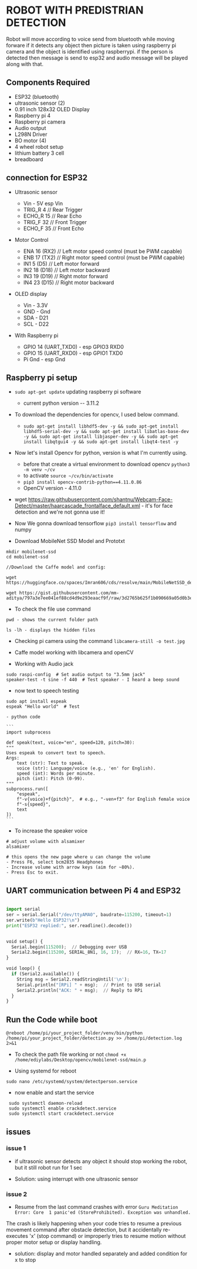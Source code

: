 # ROBOT WITH PREDISTRIAN DETECTION

Robot will move according to voice send from bluetooth while moving forware if it detects any object then picture is taken using raspberry pi camera and the object is identified using raspberrypi. if the person is detected then message is send to esp32 and audio message will be played along with that.

## Components Required

- ESP32 (bluetooth)
- ultrasonic sensor (2)
- 0.91 inch 128x32 OLED Display
- Raspberry pi 4
- Raspberry pi camera
- Audio output
- L298N Driver
- BO motor (4)
- 4 wheel robot setup
- lithium battery 3 cell
- breadboard

## connection for ESP32

- Ultrasonic sensor

  - Vin - 5V esp Vin
  - TRIG_R 4 // Rear Trigger
  - ECHO_R 15 // Rear Echo
  - TRIG_F 32 // Front Trigger
  - ECHO_F 35 // Front Echo

- Motor Control

  - ENA 16 (RX2) // Left motor speed control (must be PWM capable)
  - ENB 17 (TX2) // Right motor speed control (must be PWM capable)
  - IN1 5 (D5) // Left motor forward
  - IN2 18 (D18) // Left motor backward
  - IN3 19 (D19) // Right motor forward
  - IN4 23 (D15) // Right motor backward

- OLED display

  - Vin - 3.3V
  - GND - Gnd
  - SDA - D21
  - SCL - D22

- With Raspberry pi
  - GPIO 14 (UART_TXD0) - esp GPIO3 RXD0
  - GPIO 15 (UART_RXD0) - esp GPIO1 TXD0
  - Pi Gnd - esp Gnd

## Raspberry pi setup

- `sudo apt-get update` updating raspberry pi software

  - current python version -- 3.11.2

- To download the dependencies for opencv, I used below command.

  - `sudo apt-get install libhdf5-dev -y && sudo apt-get install libhdf5-serial-dev -y && sudo apt-get install libatlas-base-dev -y && sudo apt-get install libjasper-dev -y && sudo apt-get install libqtgui4 -y && sudo apt-get install libqt4-test -y`

- Now let's install Opencv for python, version is what I'm currently using.

  - before that create a virtual environment to download opencv `python3 -m venv ~/cv`
  - to activate `source ~/cv/bin/activate`
  - `pip3 install opencv-contrib-python==4.11.0.86`
  - OpenCV version - 4.11.0

- wget https://raw.githubusercontent.com/shantnu/Webcam-Face-Detect/master/haarcascade_frontalface_default.xml - it's for face detection and we're not gonna use it!

- Now We gonna download tensorflow `pip3 install tensorflow` and numpy

- Download MobileNet SSD Model and Prototxt

```
mkdir mobilenet-ssd
cd mobilenet-ssd

//Download the Caffe model and config:

wget https://huggingface.co/spaces/Imran606/cds/resolve/main/MobileNetSSD_deploy.caffemodel

wget https://gist.githubusercontent.com/mm-aditya/797a3e7ee041ef88cd4d9e293eaacf9f/raw/3d2765b625f1b090669a05d0b3e79b2907677e86/MobileNetSSD_deploy.prototxt

```

- To check the file use command

```
pwd - shows the current folder path

ls -lh - displays the hidden files

```

- Checking pi camera using the command `libcamera-still -o test.jpg`

- Caffe model working with libcamera and openCV

- Working with Audio jack

```
sudo raspi-config  # Set audio output to "3.5mm jack"
speaker-test -t sine -f 440  # Test speaker - I heard a beep sound

```

- now text to speech testing

```
sudo apt install espeak
espeak "Hello world"  # Test
```

    - python code

    ```
    import subprocess

    def speak(text, voice="en", speed=120, pitch=30):
    """
    Uses espeak to convert text to speech.
    Args:
        text (str): Text to speak.
        voice (str): Language/voice (e.g., 'en' for English).
        speed (int): Words per minute.
        pitch (int): Pitch (0-99).
    """
    subprocess.run([
        "espeak",
        f"-v{voice}+f{pitch}",  # e.g., "-ven+f3" for English female voice
        f"-s{speed}",
        text
    ])
    ```

- To increase the speaker voice

```
# adjust volume with alsamixer
alsamixer

# this opens the new page where u can change the volume
- Press F6, select bcm2835 Headphones
- Increase volume with arrow keys (aim for ~80%).
- Press Esc to exit.
```

## UART communication between Pi 4 and ESP32

```raspi_uart.py

import serial
ser = serial.Serial("/dev/ttyAMA0", baudrate=115200, timeout=1)
ser.write(b"Hello ESP32!\n")
print("ESP32 replied:", ser.readline().decode())
```

```esp_uart.py

void setup() {
  Serial.begin(115200);  // Debugging over USB
  Serial2.begin(115200, SERIAL_8N1, 16, 17);  // RX=16, TX=17
}

void loop() {
  if (Serial2.available()) {
    String msg = Serial2.readStringUntil('\n');
    Serial.println("[RPi] " + msg);  // Print to USB serial
    Serial2.println("ACK: " + msg);  // Reply to RPi
  }
}
```

## Run the Code while boot

`@reboot /home/pi/your_project_folder/venv/bin/python /home/pi/your_project_folder/detection.py >> /home/pi/detection.log 2>&1`

- To check the path file working or not
  `chmod +x /home/ediylabs/Desktop/opencv/mobilenet-ssd/main.p`

- Using systemd for reboot

`sudo nano /etc/systemd/system/detectperson.service`

- now enable and start the service

```
 sudo systemctl daemon-reload
 sudo systemctl enable crackdetect.service
 sudo systemctl start crackdetect.service
```

## issues

### issue 1

- if ultrasonic sensor detects any object it should stop working the robot, but it still robot run for 1 sec

- Solution: using interrupt with one ultrasonic sensor

### issue 2

- Resume from the last command crashes with error `Guru Meditation Error: Core  1 panic'ed (StoreProhibited). Exception was unhandled.
`

The crash is likely happening when your code tries to resume a previous movement command after obstacle detection, but it accidentally re-executes 'x' (stop command) or improperly tries to resume motion without proper motor setup or display handling.

- solution: display and motor handled separately and added condition for x to stop
